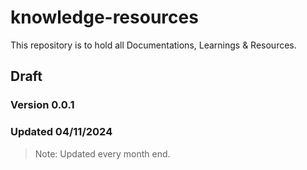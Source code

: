 # knowledge-resources

This repository is to hold all Documentations, Learnings &amp; Resources.

## Draft

### Version 0.0.1

### Updated 04/11/2024

> Note: Updated every month end.
